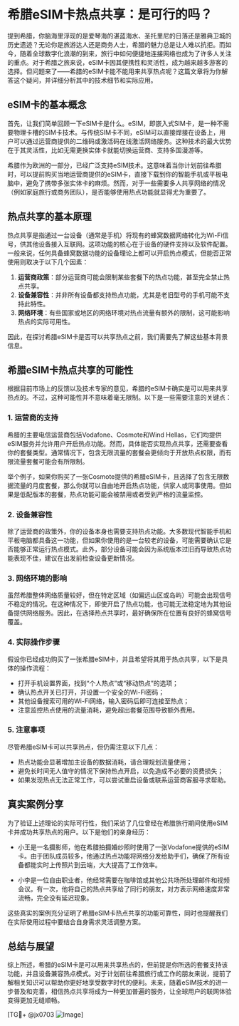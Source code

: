 # 希腊eSIM卡热点共享：是可行的吗？

提到希腊，你脑海里浮现的是爱琴海的湛蓝海水、圣托里尼的日落还是雅典卫城的历史遗迹？无论你是旅游达人还是商务人士，希腊的魅力总是让人难以抗拒。而如今，随着全球数字化浪潮的到来，旅行中如何便捷地连接网络也成为了许多人关注的重点。对于希腊之旅来说，eSIM卡因其便携性和灵活性，成为越来越多游客的选择。但问题来了——希腊的eSIM卡能不能用来共享热点呢？这篇文章将为你解答这个疑问，并详细分析其中的技术细节和实际应用。

## eSIM卡的基本概念

首先，让我们简单回顾一下eSIM卡是什么。eSIM，即嵌入式SIM卡，是一种不需要物理卡槽的SIM卡技术。与传统SIM卡不同，eSIM可以直接焊接在设备上，用户可以通过运营商提供的二维码或激活码在线激活网络服务。这种技术的最大优势在于其灵活性，比如无需更换实体卡就能切换运营商、支持多国漫游等。

希腊作为欧洲的一部分，已经广泛支持eSIM技术。这意味着当你计划前往希腊时，可以提前购买当地运营商提供的eSIM卡，直接下载到你的智能手机或平板电脑中，避免了携带多张实体卡的麻烦。然而，对于一些需要多人共享网络的情况（例如家庭旅行或商务团队），是否能够使用热点功能就显得尤为重要了。

## 热点共享的基本原理

热点共享是指通过一台设备（通常是手机）将现有的蜂窝数据网络转化为Wi-Fi信号，供其他设备接入互联网。这项功能的核心在于设备的硬件支持以及软件配置。一般来说，任何具备蜂窝数据功能的设备理论上都可以开启热点模式，但能否正常使用则取决于以下几个因素：

1. **运营商政策**：部分运营商可能会限制某些套餐下的热点功能，甚至完全禁止热点共享。
2. **设备兼容性**：并非所有设备都支持热点功能，尤其是老旧型号的手机可能不支持此特性。
3. **网络环境**：有些国家或地区的网络环境对热点流量有额外的限制，这可能影响热点的实际可用性。

因此，在探讨希腊eSIM卡是否可以共享热点之前，我们需要先了解这些基本背景信息。

## 希腊eSIM卡热点共享的可能性

根据目前市场上的反馈以及技术专家的意见，希腊的eSIM卡确实是可以用来共享热点的。不过，这种可能性并不意味着毫无限制。以下是一些需要注意的关键点：

### 1. **运营商的支持**
希腊的主要电信运营商包括Vodafone、Cosmote和Wind Hellas，它们均提供eSIM服务并允许用户开启热点功能。然而，具体能否实现热点共享，还需要查看你的套餐类型。通常情况下，包含无限流量的套餐会更倾向于开放热点权限，而有限流量套餐可能会有所限制。

举个例子，如果你购买了一张Cosmote提供的希腊eSIM卡，且选择了包含无限数据流量的月度套餐，那么你就可以自由地开启热点功能，供家人或同事使用。但如果是低配版本的套餐，热点功能可能会被禁用或者受到严格的流量监控。

### 2. **设备兼容性**
除了运营商的政策外，你的设备本身也需要支持热点功能。大多数现代智能手机和平板电脑都具备这一功能，但如果你使用的是一台较老的设备，可能需要确认它是否能够正常运行热点模式。此外，部分设备可能会因为系统版本过旧而导致热点功能表现不佳，建议在出发前检查设备更新情况。

### 3. **网络环境的影响**
虽然希腊整体网络质量较好，但在特定区域（如偏远山区或岛屿）可能会出现信号不稳定的情况。在这种情况下，即使开启了热点功能，也可能无法稳定地为其他设备提供网络服务。因此，在选择热点共享时，最好确保所在位置有良好的蜂窝信号覆盖。

### 4. **实际操作步骤**
假设你已经成功购买了一张希腊eSIM卡，并且希望将其用于热点共享，以下是具体的操作流程：

- 打开手机设置界面，找到“个人热点”或“移动热点”的选项；
- 确认热点开关已打开，并设置一个安全的Wi-Fi密码；
- 其他设备搜索可用的Wi-Fi网络，输入密码后即可连接至热点；
- 注意监控热点使用的流量消耗，避免超出套餐范围导致额外费用。

### 5. **注意事项**
尽管希腊eSIM卡可以共享热点，但仍需注意以下几点：
- 热点功能会显著增加主设备的数据消耗，请合理规划流量使用；
- 避免长时间无人值守的情况下保持热点开启，以免造成不必要的资费损失；
- 如果发现热点无法正常工作，可以尝试重启设备或联系运营商客服寻求帮助。

## 真实案例分享

为了验证上述理论的实际可行性，我们采访了几位曾经在希腊旅行期间使用eSIM卡并成功共享热点的用户。以下是他们的亲身经历：

- 小王是一名摄影师，他在希腊拍摄婚纱照时使用了一张Vodafone提供的eSIM卡。由于团队成员较多，他通过热点功能将网络分发给助手们，确保了所有设备都能实时上传照片到云端，大大提高了工作效率。
  
- 小李是一位自由职业者，他经常需要在咖啡馆或其他公共场所处理邮件和视频会议。有一次，他将自己的热点共享给了同行的朋友，对方表示网络速度非常流畅，完全没有延迟现象。

这些真实的案例充分证明了希腊eSIM卡热点共享的功能可靠性，同时也提醒我们在实际使用过程中要结合自身需求灵活调整方案。

## 总结与展望

综上所述，希腊的eSIM卡是可以用来共享热点的，但前提是你所选的套餐支持该功能，并且设备兼容热点模式。对于计划前往希腊旅行或工作的朋友来说，提前了解相关知识可以帮助你更好地享受数字时代的便利。未来，随着eSIM技术的进一步普及和完善，相信热点共享将成为一种更加普遍的服务，让全球用户的联网体验变得更加无缝顺畅。

[TG💪+ @jx0703 ![Image](https://github.com/user-attachments/assets/dbca1d08-cadb-493c-b0ec-ad6f7a83f270)]